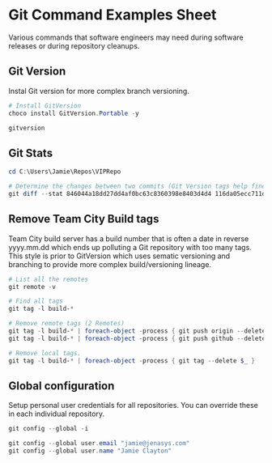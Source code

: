 # Git Command Examples Sheet

Various commands that software engineers may need during software releases or during repository cleanups.

## Git Version

Instal Git version for more complex branch versioning.

```PowerShell
# Install GitVersion
choco install GitVersion.Portable -y

gitversion
```

## Git Stats

```PowerShell
cd C:\Users\Jamie\Repos\VIPRepo

# Determine the changes between two commits (Git Version tags help find the SHA references)
git diff --stat 846044a18dd27dd4af0bc63c8360398e8403d4d4 116da05ecc711dc1612a5b57a4d453d4161d0e77

```

## Remove Team City Build tags

Team City build server has a build number that is often a date in reverse yyyy.mm.dd which ends up polluting a Git repository with too many tags. This style is prior to GitVersion which uses sematic versioning and branching to provide more complex build/versioning lineage.

```Powershell
# List all the remotes
git remote -v

# Find all tags 
git tag -l build-*

# Remove remote tags (2 Remotes)
git tag -l build-* | foreach-object -process { git push origin --delete $_ }
git tag -l build-* | foreach-object -process { git push github --delete $_ }

# Remove local tags.
git tag -l build-* | foreach-object -process { git tag --delete $_ }
```

## Global configuration

Setup personal user credentials for all repositories. You can override these in each individual repository.

```PowerShell
git config --global -i

git config --global user.email "jamie@jenasys.com"
git config --global user.name "Jamie Clayton"
```
